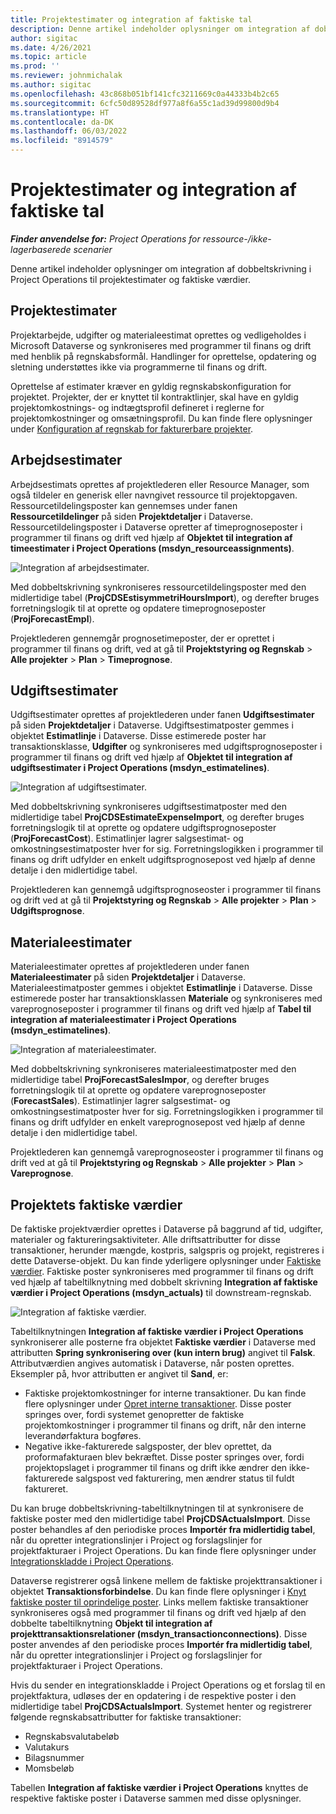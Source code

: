 ```yaml
---
title: Projektestimater og integration af faktiske tal
description: Denne artikel indeholder oplysninger om integration af dobbeltskrivning i Project Operations til projektestimater og faktiske værdier.
author: sigitac
ms.date: 4/26/2021
ms.topic: article
ms.prod: ''
ms.reviewer: johnmichalak
ms.author: sigitac
ms.openlocfilehash: 43c868b051bf141cfc3211669c0a44333b4b2c65
ms.sourcegitcommit: 6cfc50d89528df977a8f6a55c1ad39d99800d9b4
ms.translationtype: HT
ms.contentlocale: da-DK
ms.lasthandoff: 06/03/2022
ms.locfileid: "8914579"
---
```

# <a name="project-estimates-and-actuals-integration"></a>Projektestimater og integration af faktiske tal

_**Finder anvendelse for:** Project Operations for ressource-/ikke-lagerbaserede scenarier_

Denne artikel indeholder oplysninger om integration af dobbeltskrivning i Project Operations til projektestimater og faktiske værdier.

## <a name="project-estimates"></a>Projektestimater

Projektarbejde, udgifter og materialeestimat oprettes og vedligeholdes i Microsoft Dataverse og synkroniseres med programmer til finans og drift med henblik på regnskabsformål. Handlinger for oprettelse, opdatering og sletning understøttes ikke via programmerne til finans og drift.

Oprettelse af estimater kræver en gyldig regnskabskonfiguration for projektet. Projekter, der er knyttet til kontraktlinjer, skal have en gyldig projektomkostnings- og indtægtsprofil defineret i reglerne for projektomkostninger og omsætningsprofil. Du kan finde flere oplysninger under [Konfiguration af regnskab for fakturerbare projekter](../project-accounting/configure-accounting-billable-projects.md#configure-project-cost-and-revenue-profile-rules).

## <a name="labor-estimates"></a>Arbejdsestimater

Arbejdsestimats oprettes af projektlederen eller Resource Manager, som også tildeler en generisk eller navngivet ressource til projektopgaven. Ressourcetildelingsposter kan gennemses under fanen **Ressourcetildelinger** på siden **Projektdetaljer** i Dataverse. Ressourcetildelingsposter i Dataverse opretter af timeprognoseposter i programmer til finans og drift ved hjælp af **Objektet til integration af timeestimater i Project Operations (msdyn\_resourceassignments)**.

   ![Integration af arbejdsestimater.](./Media/DW4LaborEstimates.png)

Med dobbeltskrivning synkroniseres ressourcetildelingsposter med den midlertidige tabel (**ProjCDSEstisymmetriHoursImport**), og derefter bruges forretningslogik til at oprette og opdatere timeprognoseposter (**ProjForecastEmpl**).

Projektlederen gennemgår prognosetimeposter, der er oprettet i programmer til finans og drift, ved at gå til **Projektstyring og Regnskab** > **Alle projekter** > **Plan** > **Timeprognose**.

## <a name="expense-estimates"></a>Udgiftsestimater

Udgiftsestimater oprettes af projektlederen under fanen **Udgiftsestimater** på siden **Projektdetaljer** i Dataverse. Udgiftsestimatposter gemmes i objektet **Estimatlinje** i Dataverse. Disse estimerede poster har transaktionsklasse, **Udgifter** og synkroniseres med udgiftsprognoseposter i programmer til finans og drift ved hjælp af **Objektet til integration af udgiftsestimater i Project Operations (msdyn\_estimatelines)**.

   ![Integration af udgiftsestimater.](./Media/DW4ExpenseEstimates.png)

Med dobbeltskrivning synkroniseres udgiftsestimatposter med den midlertidige tabel **ProjCDSEstimateExpenseImport**, og derefter bruges forretningslogik til at oprette og opdatere udgiftsprognoseposter (**ProjForecastCost**). Estimatlinjer lagrer salgsestimat- og omkostningsestimatposter hver for sig. Forretningslogikken i programmer til finans og drift udfylder en enkelt udgiftsprognosepost ved hjælp af denne detalje i den midlertidige tabel.

Projektlederen kan gennemgå udgiftsprognoseoster i programmer til finans og drift ved at gå til **Projektstyring og Regnskab** > **Alle projekter** > **Plan** > **Udgiftsprognose**.

## <a name="material-estimates"></a>Materialeestimater

Materialeestimater oprettes af projektlederen under fanen **Materialeestimater** på siden **Projektdetaljer** i Dataverse. Materialeestimatposter gemmes i objektet **Estimatlinje** i Dataverse. Disse estimerede poster har transaktionsklassen **Materiale** og synkroniseres med vareprognoseposter i programmer til finans og drift ved hjælp af **Tabel til integration af materialeestimater i Project Operations (msdyn\_estimatelines)**.

   ![Integration af materialeestimater.](./Media/DW4MaterialEstimates.png)

Med dobbeltskrivning synkroniseres materialeestimatposter med den midlertidige tabel **ProjForecastSalesImpor**, og derefter bruges forretningslogik til at oprette og opdatere vareprognoseposter (**ForecastSales**). Estimatlinjer lagrer salgsestimat- og omkostningsestimatposter hver for sig. Forretningslogikken i programmer til finans og drift udfylder en enkelt vareprognosepost ved hjælp af denne detalje i den midlertidige tabel.

Projektlederen kan gennemgå vareprognoseoster i programmer til finans og drift ved at gå til **Projektstyring og Regnskab** > **Alle projekter** > **Plan** > **Vareprognose**.

## <a name="project-actuals"></a>Projektets faktiske værdier

De faktiske projektværdier oprettes i Dataverse på baggrund af tid, udgifter, materialer og faktureringsaktiviteter. Alle driftsattributter for disse transaktioner, herunder mængde, kostpris, salgspris og projekt, registreres i dette Dataverse-objekt. Du kan finde yderligere oplysninger under [Faktiske værdier](../actuals/actuals-overview.md). Faktiske poster synkroniseres med programmer til finans og drift ved hjælp af tabeltilknytning med dobbelt skrivning **Integration af faktiske værdier i Project Operations (msdyn\_actuals)** til downstream-regnskab.

   ![Integration af faktiske værdier.](./Media/DW4Actuals.png)

Tabeltilknytningen **Integration af faktiske værdier i Project Operations** synkroniserer alle posterne fra objektet **Faktiske værdier** i Dataverse med attributten **Spring synkronisering over (kun intern brug)** angivet til **Falsk**. Attributværdien angives automatisk i Dataverse, når posten oprettes. Eksempler på, hvor attributten er angivet til **Sand**, er:

  - Faktiske projektomkostninger for interne transaktioner. Du kan finde flere oplysninger under [Opret interne transaktioner](../project-accounting/create-intercompany-transactions.md). Disse poster springes over, fordi systemet genopretter de faktiske projektomkostninger i programmer til finans og drift, når den interne leverandørfaktura bogføres.
  - Negative ikke-fakturerede salgsposter, der blev oprettet, da proformafakturaen blev bekræftet. Disse poster springes over, fordi projektopslaget i programmer til finans og drift ikke ændrer den ikke-fakturerede salgspost ved fakturering, men ændrer status til fuldt faktureret.

Du kan bruge dobbeltskrivning-tabeltilknytningen til at synkronisere de faktiske poster med den midlertidige tabel **ProjCDSActualsImport**. Disse poster behandles af den periodiske proces **Importér fra midlertidig tabel**, når du opretter integrationslinjer i Project og forslagslinjer for projektfakturaer i Project Operations. Du kan finde flere oplysninger under [Integrationskladde i Project Operations](../project-accounting/project-operations-integration-journal.md).

Dataverse registrerer også linkene mellem de faktiske projekttransaktioner i objektet **Transaktionsforbindelse**. Du kan finde flere oplysninger i [Knyt faktiske poster til oprindelige poster](../actuals/linkingactuals.md). Links mellem faktiske transaktioner synkroniseres også med programmer til finans og drift ved hjælp af den dobbelte tabeltilknytning **Objekt til integration af projekttransaktionsrelationer (msdyn\_transactionconnections)**. Disse poster anvendes af den periodiske proces **Importér fra midlertidig tabel**, når du opretter integrationslinjer i Project og forslagslinjer for projektfakturaer i Project Operations.

Hvis du sender en integrationskladde i Project Operations og et forslag til en projektfaktura, udløses der en opdatering i de respektive poster i den midlertidige tabel **ProjCDSActualsImport**. Systemet henter og registrerer følgende regnskabsattributter for faktiske transaktioner:

- Regnskabsvalutabeløb
- Valutakurs
- Bilagsnummer
- Momsbeløb

Tabellen **Integration af faktiske værdier i Project Operations** knyttes de respektive faktiske poster i Dataverse sammen med disse oplysninger.
